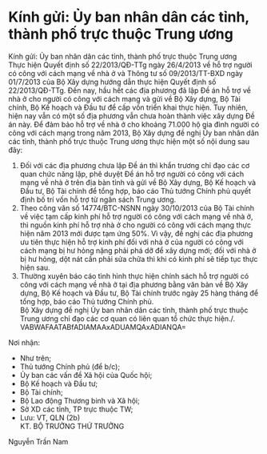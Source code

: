 # Kính gửi: Ủy ban nhân dân các tỉnh, thành phố trực thuộc Trung ương

Kính gửi: Ủy ban nhân dân các tỉnh, thành phố trực thuộc Trung ương  
Thực hiện Quyết định số 22/2013/QĐ-TTg ngày 26/4/2013 về hỗ trợ người có công với cách mạng về nhà ở và Thông tư số 09/2013/TT-BXD ngày 01/7/2013 của Bộ Xây dựng hướng dẫn thực hiện Quyết định số 22/2013/QĐ-TTg. Đến nay, hầu hết các địa phương đã lập Đề án hỗ trợ về nhà ở cho người có công với cách mạng và gửi về Bộ Xây dựng, Bộ Tài chính, Bộ Kế hoạch và Đầu tư để cấp vốn triển khai thực hiện. Tuy nhiên, hiện nay vẫn có một số địa phương vẫn chưa hoàn thành việc xây dựng Đề án này. Để đảm bảo hỗ trợ về nhà ở cho khoảng 71.000 hộ gia đình người có công với cách mạng trong năm 2013, Bộ Xây dựng đề nghị Ủy ban nhân dân các tỉnh, thành phố trực thuộc Trung ương thực hiện một số nội dung sau đây:  
1. Đối với các địa phương chưa lập Đề án thì khẩn trương chỉ đạo các cơ quan chức năng lập, phê duyệt Đề án hỗ trợ người có công với cách mạng về nhà ở trên địa bàn tỉnh và gửi về Bộ Xây dựng, Bộ Kế hoạch và Đầu tư, Bộ Tài chính để tổng hợp, báo cáo Thủ tướng Chính phủ quyết định bố trí vốn hỗ trợ từ ngân sách Trung ương.  
2. Theo công văn số 14774/BTC-NSNN ngày 30/10/2013 của Bộ Tài chính về việc tạm cấp kinh phí hỗ trợ người có công với cách mạng về nhà ở, thì nguồn kinh phí hỗ trợ nhà ở cho người có công với cách mạng thực hiện năm 2013 mới được tạm ứng 50%. Vì vậy, đề nghị các địa phương ưu tiên thực hiện hỗ trợ kinh phí đối với nhà ở của người có công với cách mạng bị hư hỏng nặng phải phá dỡ để xây dựng mới; đối với nhà ở bị hư hỏng, dột nát cần phải sửa chữa thì khi có kinh phí sẽ tiếp tục thực hiện sau.  
3. Thường xuyên báo cáo tình hình thực hiện chính sách hỗ trợ người có công với cách mạng về nhà ở tại địa phương bằng văn bản về Bộ Xây dựng, Bộ Kế hoạch và Đầu tư, Bộ Tài chính trước ngày 25 hàng tháng để tổng hợp, báo cáo Thủ tướng Chính phủ.  
Bộ Xây dựng đề nghị Ủy ban nhân dân các tỉnh, thành phố trực thuộc Trung ương chỉ đạo các cơ quan có liên quan tổ chức thực hiện./.  
  VABWAFAATABfADIAMAAxADUAMQAxADIANQA=    
  
Nơi nhận: 
 - Như trên; 
- Thủ tướng Chính phủ (để b/c); 
- Ủy ban các vấn đề Xã hội của Quốc hội; 
- Bộ Kế hoạch và Đầu tư; 
- Bộ Tài chính; 
- Bộ Lao động Thương binh và Xã hội; 
- Sở XD các tỉnh, TP trực thuộc TW; 
- Lưu: VT, QLN (2b)    
KT. BỘ TRƯỞNG 
THỨ TRƯỞNG 
 
 
 
 
Nguyễn Trần Nam